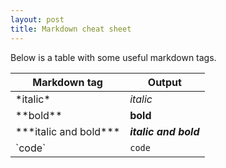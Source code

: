```yaml
---
layout: post
title: Markdown cheat sheet
---
```


Below is a table with some useful markdown tags.

| Markdown tag | Output
| ------------ | ------ |
| \*italic\* | *italic* |
| \*\*bold\*\* | **bold** |
| \*\*\*italic and bold\*\*\* | ***italic and bold*** |
| \`code\` | `code` |

